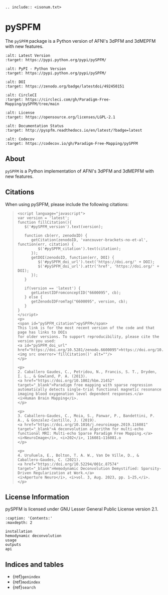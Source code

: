 ```{eval-rst}
.. include:: <isonum.txt>
```

# pySPFM

The `pySPFM` package is a Python version of AFNI's 3dPFM and 3dMEPFM with new features.

```{image} https://img.shields.io/pypi/v/pySPFM.svg
:alt: Latest Version
:target: https://pypi.python.org/pypi/pySPFM/
```

```{image} https://img.shields.io/pypi/pyversions/pySPFM.svg
:alt: PyPI - Python Version
:target: https://pypi.python.org/pypi/pySPFM/
```

```{image} https://zenodo.org/badge/492450151.svg
:alt: DOI
:target: https://zenodo.org/badge/latestdoi/492450151
```

```{image} https://circleci.com/gh/Paradigm-Free-Mapping/pySPFM/tree/main.svg?style=shield
:alt: CircleCI
:target: https://circleci.com/gh/Paradigm-Free-Mapping/pySPFM/tree/main
```

```{image} http://img.shields.io/badge/License-LGPL%202.1-blue.svg
:alt: License
:target: https://opensource.org/licenses/LGPL-2.1
```

```{image} https://readthedocs.org/projects/pyspfm/badge/?version=latest
:alt: Documentation Status
:target: http://pyspfm.readthedocs.io/en/latest/?badge=latest
```

```{image} https://codecov.io/gh/Paradigm-Free-Mapping/pySPFM/branch/main/graph/badge.svg
:alt: Codecov
:target: https://codecov.io/gh/Paradigm-Free-Mapping/pySPFM
```

## About

`pySPFM` is a Python implementation of AFNI's 3dPFM and 3dMEPFM with new features.

## Citations

When using pySPFM, please include the following citations:

> ```{raw} html
> <script language="javascript">
> var version = 'latest';
> function fillCitation(){
>    $('#pySPFM_version').text(version);
>
>    function cb(err, zenodoID) {
>       getCitation(zenodoID, 'vancouver-brackets-no-et-al', function(err, citation) {
>          $('#pySPFM_citation').text(citation);
>       });
>       getDOI(zenodoID, function(err, DOI) {
>          $('#pySPFM_doi_url').text('https://doi.org/' + DOI);
>          $('#pySPFM_doi_url').attr('href', 'https://doi.org/' + DOI);
>       });
>    }
>
>    if(version == 'latest') {
>       getLatestIDFromconceptID("6600095", cb);
>    } else {
>       getZenodoIDFromTag("6600095", version, cb);
>    }
> }
> </script>
> <p>
> <span id="pySPFM_citation">pySPFM</span>
> This link is for the most recent version of the code and that page has links to DOIs
> for older versions. To support reproducibility, please cite the version you used:
> <a id="pySPFM_doi_url" href="https://doi.org/10.5281/zenodo.6600095">https://doi.org/10.5281/zenodo.6600095</a>
> <img src onerror='fillCitation()' alt=""/>
> </p>
>
> <p>
> 2. Caballero Gaudes, C., Petridou, N., Francis, S. T., Dryden, I. L., & Gowland, P. A. (2013).
> <a href="https://doi.org/10.1002/hbm.21452" target="_blank">Paradigm free mapping with sparse regression automatically detects single-trial functional magnetic resonance imaging blood oxygenation level dependent responses.</a>
> <i>Human Brain Mapping</i>.
> </p>
>
> <p>
> 3. Caballero-Gaudes, C., Moia, S., Panwar, P., Bandettini, P. A., & Gonzalez-Castillo, J. (2019).
> <a href="https://doi.org/10.1016/j.neuroimage.2019.116081" target="_blank">A deconvolution algorithm for multi-echo functional MRI: Multi-echo Sparse Paradigm Free Mapping.</a>
> <i>NeuroImage</i>, <i>202</i>, 116081–116081.o
> </p>
>
> <p>
> 4. Uruñuela, E., Bolton, T. A. W., Van De Ville, D., & Caballero-Gaudes, C. (2021).
> <a href="https://doi.org/10.52294/001c.87574" target="_blank">Hemodynamic Deconvolution Demystified: Sparsity-Driven Regularization at Work.</a>
> <i>Aperture Neuro</i>, <i>vol. 3, Aug. 2023, pp. 1–25,</i>.
> </p>
> ```

## License Information

pySPFM is licensed under GNU Lesser General Public License version 2.1.

```{toctree}
:caption: 'Contents:'
:maxdepth: 2

installation
hemodynamic deconvolution
usage
outputs
api
```

## Indices and tables

- {ref}`genindex`
- {ref}`modindex`
- {ref}`search`
